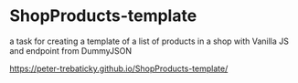 # ShopProducts-template
a task for creating a template of a list of products in a shop with Vanilla JS and endpoint from DummyJSON

https://peter-trebaticky.github.io/ShopProducts-template/
